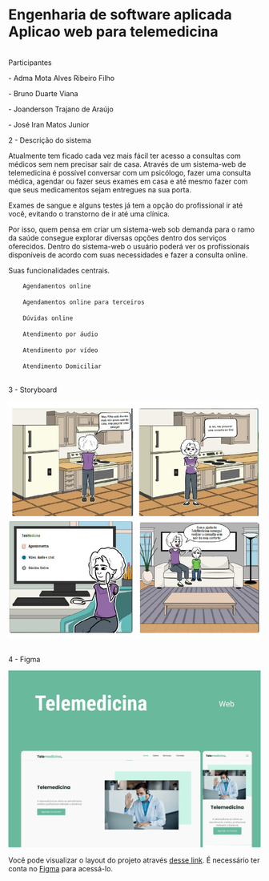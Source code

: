 # Engenharia de software aplicada Aplicao web para telemedicina

<br/> Participantes

<p>- Adma Mota Alves Ribeiro Filho</p>
<p>- Bruno Duarte Viana</p>
<p>- Joanderson Trajano de Araújo</p>
<p>- José Iran Matos Junior</p>

<p>2 - Descrição do sistema</p>
<p>Atualmente tem ficado cada vez mais fácil ter acesso a consultas com médicos sem nem precisar sair de casa. Através de um sistema-web de telemedicina é possível conversar com um psicólogo, fazer uma consulta médica, agendar ou fazer seus exames em casa e até mesmo fazer com que seus medicamentos sejam entregues na sua porta.

Exames de sangue e alguns testes já tem a opção do profissional ir até você, evitando o transtorno de ir até uma clínica.

Por isso, quem pensa em criar um sistema-web sob demanda para o ramo da saúde consegue explorar diversas opções dentro dos serviços oferecidos. Dentro do sistema-web o usuário poderá ver os profissionais disponíveis de acordo com suas necessidades e fazer a consulta online.

Suas funcionalidades centrais.

        Agendamentos online

        Agendamentos online para terceiros

        Dúvidas online

        Atendimento por áudio

        Atendimento por vídeo

        Atendimento Domiciliar

<br/> 3 - Storyboard

<a href="https://github.com/dev-trajano/ESA-Aplicacao-web-para-telemedicina.git"><img src=".github/Storyboard.png" alt="Storyboard"></a>

<br/> 4 - Figma

<a href="https://github.com/dev-trajano/ESA-Aplicacao-web-para-telemedicina.git"><img src=".github/Telemedicina.png" alt="Telemedicina"></a>

Você pode visualizar o layout do projeto através [desse link](https://www.figma.com/file/ZCArH49ElbBNT9M7UylZzY/Telemedicina?node-id=120%3A3). É necessário ter conta no [Figma](https://figma.com) para acessá-lo.
